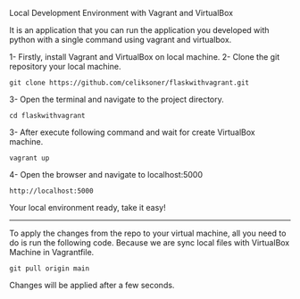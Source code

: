 Local Development Environment with Vagrant and VirtualBox

It is an application that you can run the application you developed with python with a single command using vagrant and virtualbox.

1- Firstly, install Vagrant and VirtualBox on local machine.
2- Clone the git repository your local machine.

`git clone https://github.com/celiksoner/flaskwithvagrant.git`

3- Open the terminal and navigate to the project directory.

`cd flaskwithvagrant`

3- After execute following command and wait for create VirtualBox machine.

`vagrant up`

4- Open the browser and navigate to localhost:5000

`http://localhost:5000`


Your local environment ready, take it easy!

---------------------------------------------------------------------------------------

To apply the changes from the repo to your virtual machine, all you need to do is run the following code. Because we are sync local files with VirtualBox Machine in Vagrantfile.

`git pull origin main`

Changes will be applied after a few seconds.

